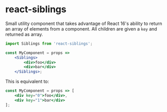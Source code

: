 
# react-siblings

Small utility component that takes advantage of React 16's ability to return an array of elements
from a component. All children are given a `key` and returned as array.

```jsx
import Siblings from 'react-siblings';

const MyComponent = props =>
    <Siblings>
        <div>foo</div>
        <div>bar</div>
    </Siblings>;
```

This is equivalent to:

```jsx
const MyComponent = props => [
    <div key="0">foo</div>,
    <div key="1">bar</div>
];
```
